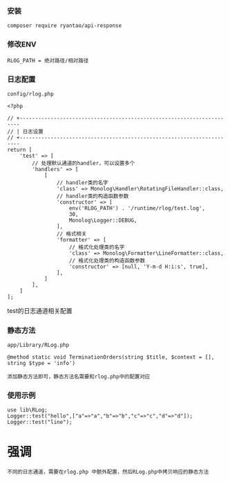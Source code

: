 ### 安装
`composer require ryantao/api-response`
### 修改ENV
`RLOG_PATH = 绝对路径/相对路径`
### 日志配置
`config/rlog.php`
```
<?php

// +----------------------------------------------------------------------
// | 日志设置
// +----------------------------------------------------------------------
return [
    'test' => [
        // 处理默认通道的handler，可以设置多个
        'handlers' => [
            [
                // handler类的名字
                'class' => Monolog\Handler\RotatingFileHandler::class,
                // handler类的构造函数参数
                'constructor' => [
                    env('RLOG_PATH') . '/runtime/rlog/test.log',
                    30,
                    Monolog\Logger::DEBUG,
                ],
                // 格式相关
                'formatter' => [
                    // 格式化处理类的名字
                    'class' => Monolog\Formatter\LineFormatter::class,
                    // 格式化处理类的构造函数参数
                    'constructor' => [null, 'Y-m-d H:i:s', true],
                ],
            ]
        ],
    ]
];

```
test的日志通道相关配置
### 静态方法
`app/Library/RLog.php`
```
@method static void TerminationOrders(string $title, $context = [], string $type = 'info')
```
`添加静态方法即可，静态方法名需要和rlog.php中的配置对应`
### 使用示例
```
use lib\RLog;
Logger::test("hello",["a"=>"a","b"=>"b","c"=>"c","d"=>"d"]);
Logger::test("line");
```
# 强调
`不同的日志通道，需要在rlog.php 中额外配置，然后RLog.php中拷贝响应的静态方法`
